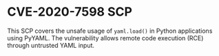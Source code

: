 # CVE-2020-7598 SCP

This SCP covers the unsafe usage of `yaml.load()` in Python applications using PyYAML. The vulnerability allows remote code execution (RCE) through untrusted YAML input.